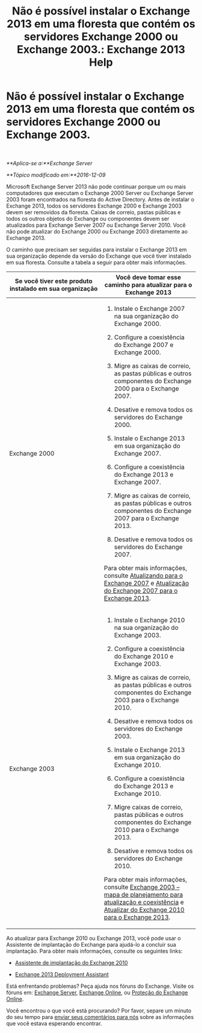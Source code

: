 ﻿---
title: 'Não é possível instalar o Exchange 2013 em uma floresta que contém os servidores Exchange 2000 ou Exchange 2003.: Exchange 2013 Help'
TOCTitle: Não é possível instalar o Exchange 2013 em uma floresta que contém os servidores Exchange 2000 ou Exchange 2003.
ms:assetid: a115b182-cbd2-4d31-aa0e-375240939301
ms:mtpsurl: https://technet.microsoft.com/pt-br/library/ms.exch.setupreadiness.exchange2000or2003presentinorg(v=EXCHG.150)
ms:contentKeyID: 50486280
ms.date: 05/22/2018
mtps_version: v=EXCHG.150
ms.translationtype: MT
---

# Não é possível instalar o Exchange 2013 em uma floresta que contém os servidores Exchange 2000 ou Exchange 2003.

 

_**Aplica-se a:**Exchange Server_

_**Tópico modificado em:**2016-12-09_

Microsoft Exchange Server 2013 não pode continuar porque um ou mais computadores que executam o Exchange 2000 Server ou Exchange Server 2003 foram encontrados na floresta do Active Directory. Antes de instalar o Exchange 2013, todos os servidores Exchange 2000 e Exchange 2003 devem ser removidos da floresta. Caixas de correio, pastas públicas e todos os outros objetos do Exchange ou componentes devem ser atualizados para Exchange Server 2007 ou Exchange Server 2010. Você não pode atualizar do Exchange 2000 ou Exchange 2003 diretamente ao Exchange 2013.

O caminho que precisam ser seguidas para instalar o Exchange 2013 em sua organização depende da versão do Exchange que você tiver instalado em sua floresta. Consulte a tabela a seguir para obter mais informações.


<table>
<colgroup>
<col style="width: 50%" />
<col style="width: 50%" />
</colgroup>
<thead>
<tr class="header">
<th>Se você tiver este produto instalado em sua organização</th>
<th>Você deve tomar esse caminho para atualizar para o Exchange 2013</th>
</tr>
</thead>
<tbody>
<tr class="odd">
<td><p>Exchange 2000</p></td>
<td><ol>
<li><p>Instale o Exchange 2007 na sua organização do Exchange 2000.</p></li>
<li><p>Configure a coexistência do Exchange 2007 e Exchange 2000.</p></li>
<li><p>Migre as caixas de correio, as pastas públicas e outros componentes do Exchange 2000 para o Exchange 2007.</p></li>
<li><p>Desative e remova todos os servidores do Exchange 2000.</p></li>
<li><p>Instale o Exchange 2013 em sua organização do Exchange 2007.</p></li>
<li><p>Configure a coexistência do Exchange 2013 e Exchange 2007.</p></li>
<li><p>Migre as caixas de correio, as pastas públicas e outros componentes do Exchange 2007 para o Exchange 2013.</p></li>
<li><p>Desative e remova todos os servidores do Exchange 2007.</p></li>
</ol>
<p>Para obter mais informações, consulte <a href="https://go.microsoft.com/fwlink/p/?linkid=103281">Atualizando para o Exchange 2007</a> e <a href="upgrade-from-exchange-2007-to-exchange-2013-exchange-2013-help.md">Atualização do Exchange 2007 para o Exchange 2013</a>.</p></td>
</tr>
<tr class="even">
<td><p>Exchange 2003</p></td>
<td><ol>
<li><p>Instale o Exchange 2010 na sua organização do Exchange 2003.</p></li>
<li><p>Configure a coexistência do Exchange 2010 e Exchange 2003.</p></li>
<li><p>Migre as caixas de correio, as pastas públicas e outros componentes do Exchange 2003 para o Exchange 2010.</p></li>
<li><p>Desative e remova todos os servidores do Exchange 2003.</p></li>
<li><p>Instale o Exchange 2013 em sua organização do Exchange 2010.</p></li>
<li><p>Configure a coexistência do Exchange 2013 e Exchange 2010.</p></li>
<li><p>Migre caixas de correio, pastas públicas e outros componentes do Exchange 2010 para o Exchange 2013.</p></li>
<li><p>Desative e remova todos os servidores do Exchange 2010.</p></li>
</ol>
<p>Para obter mais informações, consulte <a href="https://go.microsoft.com/fwlink/p/?linkid=268414">Exchange 2003 – mapa de planejamento para atualização e coexistência</a> e <a href="upgrade-from-exchange-2010-to-exchange-2013-exchange-2013-help.md">Atualizar do Exchange 2010 para o Exchange 2013</a>.</p></td>
</tr>
</tbody>
</table>


Ao atualizar para Exchange 2010 ou Exchange 2013, você pode usar o Assistente de implantação do Exchange para ajudá-lo a concluir sua implantação. Para obter mais informações, consulte os seguintes links:

  - [Assistente de implantação do Exchange 2010](https://go.microsoft.com/fwlink/p/?linkid=171086)

  - [Exchange 2013 Deployment Assistant](https://go.microsoft.com/fwlink/p/?linkid=277105)

Está enfrentando problemas? Peça ajuda nos fóruns do Exchange. Visite os fóruns em: [Exchange Server](https://go.microsoft.com/fwlink/p/?linkid=60612), [Exchange Online](https://go.microsoft.com/fwlink/p/?linkid=267542), ou [Proteção do Exchange Online](https://go.microsoft.com/fwlink/p/?linkid=285351).

Você encontrou o que você está procurando? Por favor, separe um minuto do seu tempo para [enviar seus comentários para nós](mailto:exsetuphelpfeedback@microsoft.com?subject=exchange%202013%20setup%20help%20feedback) sobre as informações que você estava esperando encontrar.

